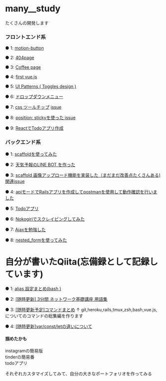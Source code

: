 # many__study

たくさんの開発します

### フロントエンド系

● 1:
<a href="https://gyazo.com/ef8433087cbf3e4087de54263df2be78">motion-button</a>


● 2:
<a href="https://gyazo.com/5a459ad70173b30a1e11ff4fe8bbc63c">404page</a>

● 3:
<a href="https://gyazo.com/f891abfe66f2bb41d6151a9272f8745d">Coffee page</a>



● 4: 
<a href="https://gyazo.com/15363660497624c35f4883da29694cf8"> first vue.js</a>


● 5: 
<a href="https://i.gyazo.com/951a1863aa20d038d99c2657f9849a27.gif">UI Patterns ( Toggles design )</a>

● 6:
<a href="https://github.com/sho-kasama/many__study/issues/31">ドロップダウンメニュー</a>


● 7:
<a href="https://gyazo.com/ac61e624192e8860b9a04440b69671ba">css ツールチップ</a>
<a href="https://github.com/sho-kasama/many__study/issues/42">issue</a>

● 8:
<a href="https://gyazo.com/0a8b08966000851cb51862dc191257b4">position: stickyを使った </a>
<a href="https://github.com/sho-kasama/many__study/issues/42">issue</a>


● 9:
<a href="https://github.com/sho-kasama/react-todo/blob/master/README.md">ReactでTodoアプリ作成</a>





### バックエンド系


● 1: 
<a href="https://github.com/sho-kasama/toy_app">scaffoldを使ってみた</a>

● 2: 
<a href="https://i.gyazo.com/b8688682db707c7f13518b71b6ec542f.gif"> 天気予報のLINE BOT を作った</a>


● 3: 
<a href="https://gyazo.com/71d9e0cacfac789ac96b1dba18600340">scaffold 画像アップロード機能を実装した（まだまだ改善点たくさんある)</a>
<a href="https://github.com/sho-kasama/toy_app/issues/7">関連issue</a>


● 4:
<a href="https://github.com/sho-kasama/api-practice">apiモードでRailsアプリを作成してpostmanを使用して動作確認を行いました</a>


● 5:
<a href="https://github.com/sho-kasama/Todo-rails">Todoアプリ</a>


● 6:
<a href="https://github.com/sho-kasama/Todo-rails/pull/25/files">Nokogiriでスクレイピングしてみた</a>

● 7:
<a href="https://github.com/sho-kasama/Ajax_/blob/master/README.md">Ajaxを勉強した</a>


● 8:
<a href="">nested_formを使ってみた</a>



# 自分が書いたQiita(忘備録として記録しています)



● 1:
<a href="https://qiita.com/maru__maru/items/23d6e1b94bd5344548f1">alias 設定まとめ(bash ) </a>


● 2:
<a href="https://qiita.com/maru__maru/items/eb0152ef09128a5e9fcb">[随時更新] 3分間 ネットワーク基礎講座 用語集</a>


● 3:
<a href="https://qiita.com/maru__maru/items/05497d5540a758639fd4">[随時更新予定]コマンドまとめ</a>
↑ git,heroku,rails,tmux,zsh,bash,vue.js,についてのコマンドの総集編を作ります

● 4: 
<a href="https://qiita.com/maru__maru/items/39ede81964df58ac5143">[随時更新]var/const/letの違いについて</a>






#### 掴めたかも

instagramの簡易版<br>
tinderの簡易番<br>
todoアプリ<br>

それぞれカスタマイズしてみて、自分の大きなポートフォリオを作ってみる
















